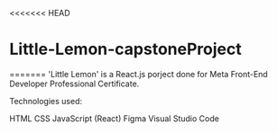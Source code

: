 <<<<<<< HEAD

# Little-Lemon-capstoneProject

=======
'Little Lemon' is a React.js porject done for Meta Front-End Developer Professional Certificate.

Technologies used:

HTML
CSS
JavaScript (React)
Figma
Visual Studio Code
